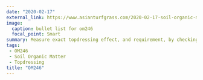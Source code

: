 ```yaml
---
date: "2020-02-17"
external_link: https://www.asianturfgrass.com/2020-02-17-soil-organic-matter-bullet-list/
image:
  caption: bullet list for om246
  focal_point: Smart
summary: Measure exact topdressing effect, and requirement, by checking total organic matter by depth.
tags:
 - OM246
 - Soil Organic Matter
 - Topdressing
title: "OM246"
---
```

